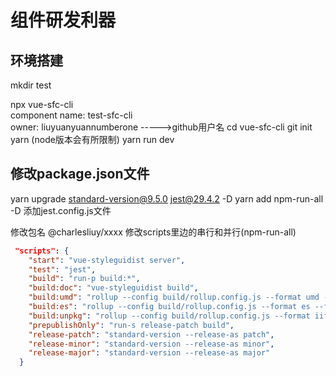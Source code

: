 # 组件研发利器

## 环境搭建
mkdir test
<!--接下来会有一串的提示,推荐kebab-case风格，小写字母，多个单词用-（dash）分隔，如my-component--> 
npx vue-sfc-cli   
  component name: test-sfc-cli   
  owner: liuyuanyuannumberone    ----->github用户名
cd vue-sfc-cli 
git init
yarn (node版本会有所限制)
yarn run dev

## 修改package.json文件
yarn upgrade standard-version@9.5.0  jest@29.4.2  -D
yarn add npm-run-all -D
添加jest.config.js文件

修改包名 @charlesliuy/xxxx 
修改scripts里边的串行和并行(npm-run-all)
```json
 "scripts": {
    "start": "vue-styleguidist server",
    "test": "jest",
    "build": "run-p build:*",
    "build:doc": "vue-styleguidist build",
    "build:umd": "rollup --config build/rollup.config.js --format umd --file dist/test-sfc-cli.umd.js",
    "build:es": "rollup --config build/rollup.config.js --format es --file dist/test-sfc-cli.esm.js",
    "build:unpkg": "rollup --config build/rollup.config.js --format iife --file dist/test-sfc-cli.min.js",
    "prepublishOnly": "run-s release-patch build",
    "release-patch": "standard-version --release-as patch",
    "release-minor": "standard-version --release-as minor",
    "release-major": "standard-version --release-as major"
  }
```